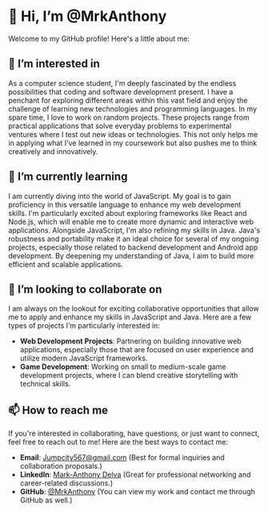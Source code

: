 # 👋 Hi, I’m @MrkAnthony
  Welcome to my GitHub profile! Here's a little about me:
 
## 👀 I’m interested in
  As a computer science student, I'm deeply fascinated by the endless possibilities that coding and software development present. I have a penchant for exploring different areas within this vast field and enjoy the challenge of learning new technologies and programming languages.
  In my spare time, I love to work on random projects. These projects range from practical applications that solve everyday problems to experimental ventures where I test out new ideas or technologies. This not only helps me in applying what I've learned in my coursework but also pushes me to think creatively and innovatively.
 
## 🌱 I’m currently learning 
   I am currently diving into the world of JavaScript. My goal is to gain proficiency in this versatile language to enhance my web development skills. I'm particularly excited about exploring frameworks like React and Node.js, which will enable me to create more dynamic and interactive web applications.
  Alongside JavaScript, I'm also refining my skills in Java. Java's robustness and portability make it an ideal choice for several of my ongoing projects, especially those related to backend development and Android app development. By deepening my understanding of Java, I aim to build more efficient and scalable applications.
 
## 💞️ I’m looking to collaborate on 
   I am always on the lookout for exciting collaborative opportunities that allow me to apply and enhance my skills in JavaScript and Java. Here are a few types of projects I’m particularly interested in:
   
 -  **Web Development Projects**: Partnering on building innovative web applications, especially those that are focused on user experience and utilize modern JavaScript frameworks.
 -  **Game Development**: Working on small to medium-scale game development projects, where I can blend creative storytelling with technical skills.
##  📫 How to reach me 
If you're interested in collaborating, have questions, or just want to connect, feel free to reach out to me! Here are the best ways to contact me:
- **Email**: [Jumpcity567@gmail.com](mailto:Jumpcity567@gmail.com) (Best for formal inquiries and collaboration proposals.)
- **LinkedIn**: [Mark-Anthony Delva](www.linkedin.com/in/mark-anthony-delva-914194294) (Great for professional networking and career-related discussions.)
- **GitHub**: [@MrkAnthony](https://github.com/MrkAnthony) (You can view my work and contact me through GitHub as well.)

